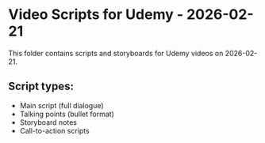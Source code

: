 # Video Scripts for Udemy - 2026-02-21

This folder contains scripts and storyboards for Udemy videos on 2026-02-21.

## Script types:
- Main script (full dialogue)
- Talking points (bullet format)
- Storyboard notes
- Call-to-action scripts
